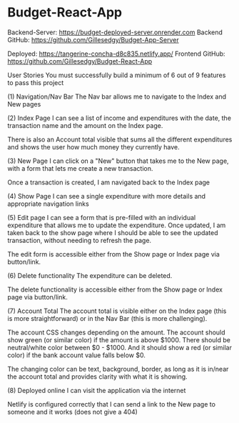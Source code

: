 # Budget-React-App
 Backend-Server: https://budget-deployed-server.onrender.com
 Backend GitHub: https://github.com/Gillesedgy/Budget-App-Server

Deployed: https://tangerine-concha-d8c835.netlify.app/
Frontend GitHub: https://github.com/Gillesedgy/Budget-React-App

User Stories
You must successfully build a minimum of 6 out of 9 features to pass this project

(1) Navigation/Nav Bar
The Nav bar allows me to navigate to the Index and New pages

(2) Index Page
I can see a list of income and expenditures with the date, the transaction name and the amount on the Index page.

There is also an Account total visible that sums all the different expenditures and shows the user how much money they currently have.

(3) New Page
I can click on a "New" button that takes me to the New page, with a form that lets me create a new transaction.

Once a transaction is created, I am navigated back to the Index page

(4) Show Page
I can see a single expenditure with more details and appropriate navigation links

(5) Edit page
I can see a form that is pre-filled with an individual expenditure that allows me to update the expenditure. Once updated, I am taken back to the show page where I should be able to see the updated transaction, without needing to refresh the page.

The edit form is accessible either from the Show page or Index page via button/link.

(6) Delete functionality
The expenditure can be deleted.

The delete functionality is accessible either from the Show page or Index page via button/link.

(7) Account Total
The account total is visible either on the Index page (this is more straightforward) or in the Nav Bar (this is more challenging).

The account CSS changes depending on the amount. The account should show green (or similar color) if the amount is above $1000. There should be neutral/white color between $0 - $1000. And it should show a red (or similar color) if the bank account value falls below $0.

The changing color can be text, background, border, as long as it is in/near the account total and provides clarity with what it is showing.

(8) Deployed online
I can visit the application via the internet

Netlify is configured correctly that I can send a link to the New page to someone and it works (does not give a 404)

